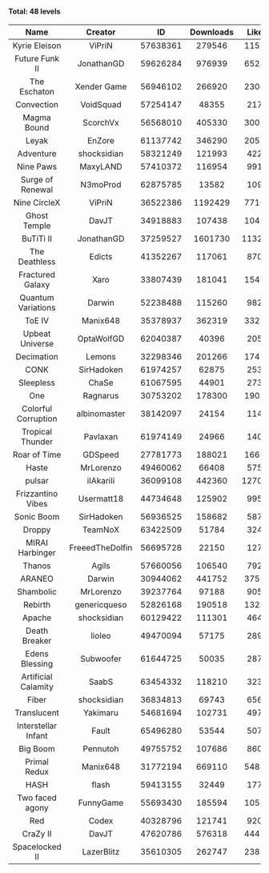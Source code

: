 #### Total: 48 levels

| Name | Creator | ID | Downloads | Likes |
|:---:|:---:|:---:|:---:|:---:|
| Kyrie Eleison | ViPriN | 57638361 | 279546 | 11524
| Future Funk II | JonathanGD | 59626284 | 976939 | 65247
| The Eschaton | Xender Game | 56946102 | 266920 | 23067
| Convection | VoidSquad | 57254147 | 48355 | 2176
| Magma Bound | ScorchVx | 56568010 | 405330 | 30034
| Leyak | EnZore | 61137742 | 346290 | 20558
| Adventure | shocksidian | 58321249 | 121993 | 4226
| Nine Paws | MaxyLAND | 57410372 | 116954 | 9919
| Surge of Renewal | N3moProd | 62875785 | 13582 | 1093
| Nine CircleX | ViPriN | 36522386 | 1192429 | 77108
| Ghost Temple | DavJT | 34918883 | 107438 | 10433
| BuTiTi II | JonathanGD | 37259527 | 1601730 | 113201
| The Deathless | Edicts | 41352267 | 117061 | 8709
| Fractured Galaxy  | Xaro | 33807439 | 181041 | 15421
| Quantum Variations | Darwin | 52238488 | 115260 | 9829
| ToE IV  | Manix648 | 35378937 | 362319 | 33234
| Upbeat Universe | OptaWolfGD | 62040387 | 40396 | 2052
| Decimation | Lemons | 32298346 | 201266 | 17435
| CONK | SirHadoken | 61974257 | 62875 | 2539
| Sleepless | ChaSe | 61067595 | 44901 | 2733
| One | Ragnarus | 30753202 | 178300 | 19055
| Colorful Corruption | albinomaster | 38142097 | 24154 | 1140
| Tropical Thunder | Pavlaxan | 61974149 | 24966 | 1404
| Roar of Time | GDSpeed | 27781773 | 188021 | 16624
| Haste | MrLorenzo | 49460062 | 66408 | 5758
| pulsar | iIAkariIi | 36099108 | 442360 | 127036
| Frizzantino Vibes | Usermatt18 | 44734648 | 125902 | 9950
| Sonic Boom | SirHadoken | 56936525 | 158682 | 5872
| Droppy | TeamNoX | 63422509 | 51784 | 3245
| MIRAI Harbinger | FreeedTheDolfin | 56695728 | 22150 | 1279
| Thanos | Agils | 57660056 | 106540 | 7924
| ARANEO | Darwin | 30944062 | 441752 | 37523
| Shambolic | MrLorenzo | 39237764 | 97188 | 9059
| Rebirth | genericqueso | 52826168 | 190518 | 13245
| Apache | shocksidian | 60129422 | 111301 | 4649
| Death Breaker | lioleo | 49470094 | 57175 | 2893
| Edens Blessing | Subwoofer | 61644725 | 50035 | 2876
| Artificial Calamity | SaabS | 63454332 | 118210 | 3233
| Fiber | shocksidian | 36834813 | 69743 | 6560
| Translucent | Yakimaru | 54681694 | 102731 | 4976
| Interstellar Infant | Fault | 65496280 | 53544 | 5070
| Big Boom | Pennutoh | 49755752 | 107686 | 8606
| Primal Redux | Manix648 | 31772194 | 669110 | 54817
| HASH | flash | 59413155 | 32449 | 1777
| Two faced agony | FunnyGame | 55693430 | 185594 | 10570
| Red | Codex | 40328796 | 121741 | 9204
| CraZy II | DavJT | 47620786 | 576318 | 44433
| Spacelocked II | LazerBlitz | 35610305 | 262747 | 23855
